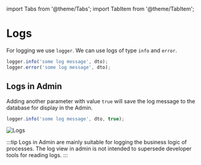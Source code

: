 import Tabs from '@theme/Tabs';
import TabItem from '@theme/TabItem';

# Logs

For logging we use `logger`. We can use logs of type `info` and `error`.

<Tabs>
<TabItem value="typescript" label="Typescript">

```typescript
logger.info('some log message', dto);
logger.error('some log message', dto);
```
</TabItem>
</Tabs>

## Logs in Admin

Adding another parameter with value `true` will save the log message to the database for display in the Admin.

<Tabs>
<TabItem value="typescript" label="Typescript">

```typescript
logger.info('some log message', dto, true);
```
</TabItem>
</Tabs>

![Logs](/img/documentation/logs.svg "Logs")

:::tip
Logs in Admin are mainly suitable for logging the business logic of processes. The log view in admin is not intended to supersede developer tools for reading logs.
:::
